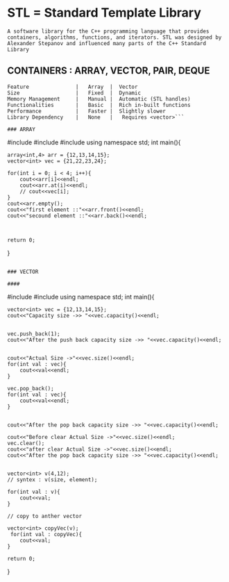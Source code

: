 # STL = Standard Template Library

`A software library for the C++ programming language that provides containers, algorithms, functions, and iterators. STL was designed by Alexander Stepanov and influenced many parts of the C++ Standard Library`


## CONTAINERS : ARRAY, VECTOR, PAIR, DEQUE


```Summary Table:
Feature	              |   Array  |	Vector
Size	              |   Fixed  |	Dynamic
Memory Management	  |   Manual |	Automatic (STL handles)
Functionalities	      |   Basic  |  Rich in-built functions
Performance	          |   Faster |	Slightly slower
Library Dependency	  |   None	 |   Requires <vector>```

### ARRAY

```
#include <iostream>
#include <vector>
#include<array>
using namespace std;
int main(){

    array<int,4> arr = {12,13,14,15};
    vector<int> vec = {21,22,23,24};

    for(int i = 0; i < 4; i++){
        cout<<arr[i]<<endl;
        cout<<arr.at(i)<<endl;
        // cout<<vec[i];
    }
    cout<<arr.empty();
    cout<<"first element ::"<<arr.front()<<endl;
    cout<<"secound element ::"<<arr.back()<<endl;

    

    return 0;
}

```

### VECTOR 

#### 

```
#include <iostream>
#include <vector>
using namespace std;
int main(){

    vector<int> vec = {12,13,14,15};
    cout<<"Capacity size ->> "<<vec.capacity()<<endl;
    

    vec.push_back(1);
    cout<<"After the push back capacity size ->> "<<vec.capacity()<<endl;


    cout<<"Actual Size ->"<<vec.size()<<endl;
    for(int val : vec){
        cout<<val<<endl;
    }

    vec.pop_back();
    for(int val : vec){
        cout<<val<<endl;
    }


    cout<<"After the pop back capacity size ->> "<<vec.capacity()<<endl;

    cout<<"Before clear Actual Size ->"<<vec.size()<<endl;
    vec.clear();
    cout<<"after clear Actual Size ->"<<vec.size()<<endl;
    cout<<"After the pop back capacity size ->> "<<vec.capacity()<<endl;


    vector<int> v(4,12);
    // syntex : v(size, element);

    for(int val : v){
        cout<<val;
    }

    // copy to anther vector

    vector<int> copyVec(v);
     for(int val : copyVec){
        cout<<val;
    }
    
    return 0;
}
```



